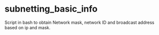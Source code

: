 # subnetting_basic_info
Script in bash to obtain Network mask, network ID and broadcast address based on ip and mask.
